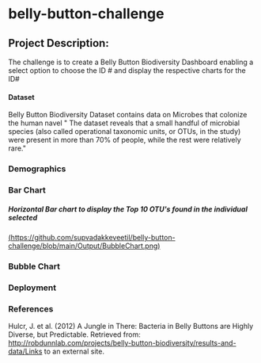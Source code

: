 # belly-button-challenge
## Project Description:
The challenge is to create a Belly Button Biodiversity Dashboard enabling a select option to choose the ID # and display the respective charts for the ID#
#### Dataset
Belly Button Biodiversity Dataset contains data on Microbes that colonize the human navel
" The dataset reveals that a small handful of microbial species (also called operational taxonomic units, or OTUs, in the study) were present in more than 70% of people, while the rest were relatively rare."

### Demographics



### Bar Chart

##### Horizontal Bar chart to display the Top 10 OTU's found in the individual selected

[
(https://github.com/supvadakkeveetil/belly-button-challenge/blob/main/Output/BubbleChart.png)](https://github.com/supvadakkeveetil/belly-button-challenge/blob/main/Output/BubbleChart.png)
### Bubble Chart

### Deployment

### References
Hulcr, J. et al. (2012) A Jungle in There: Bacteria in Belly Buttons are Highly Diverse, but Predictable. Retrieved from: http://robdunnlab.com/projects/belly-button-biodiversity/results-and-data/Links to an external site.
